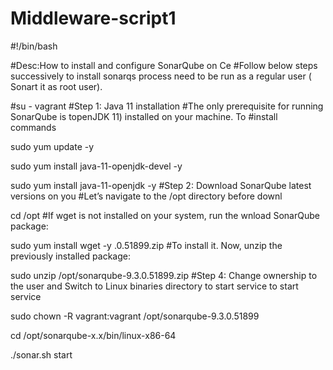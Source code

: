 # Middleware-script1
#!/bin/bash

#Desc:How to install and configure SonarQube on Ce
#Follow below steps successively to install sonarqs process need to be run as a regular user ( Sonart it as root user).


#su - vagrant
#Step 1: Java 11 installation
#The only prerequisite for running SonarQube is topenJDK 11) installed on your machine. To #install 
commands


sudo yum update -y

sudo yum install java-11-openjdk-devel -y

sudo yum install java-11-openjdk -y
#Step 2: Download SonarQube latest versions on you
#Let’s navigate to the /opt directory before downl


cd /opt
#If wget is not installed on your system, run the wnload SonarQube package:


sudo yum install wget -y
.0.51899.zip
#To install it. Now, unzip the previously installed package:


sudo unzip /opt/sonarqube-9.3.0.51899.zip
#Step 4: Change ownership to the user and Switch to Linux binaries directory to start service
to start service

sudo chown -R vagrant:vagrant /opt/sonarqube-9.3.0.51899

cd /opt/sonarqube-x.x/bin/linux-x86-64

 ./sonar.sh start